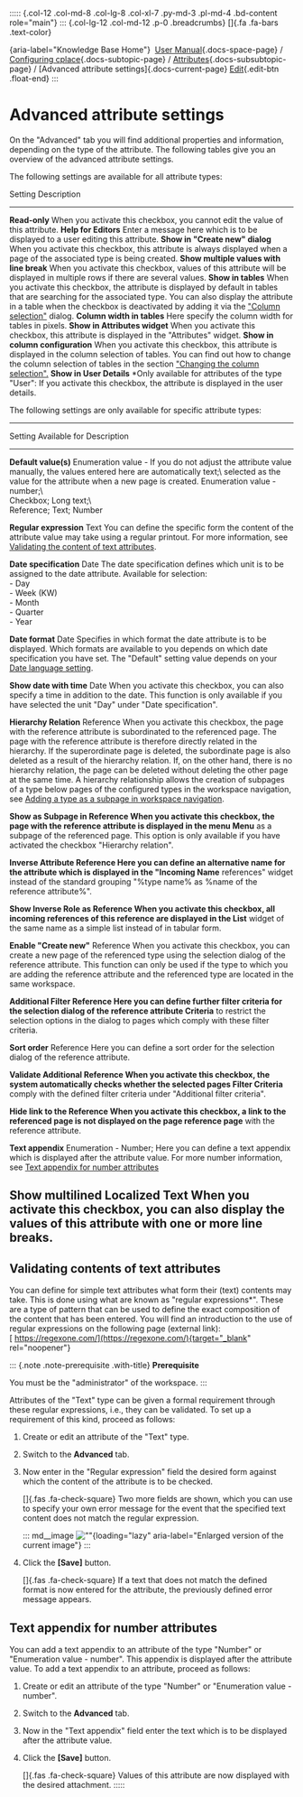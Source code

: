 ::::: {.col-12 .col-md-8 .col-lg-8 .col-xl-7 .py-md-3 .pl-md-4 .bd-content role="main"}
::: {.col-lg-12 .col-md-12 .p-0 .breadcrumbs}
[]{.fa .fa-bars .text-color}

[](https://docs.cplace.io/){aria-label="Knowledge Base Home"}  [User
Manual](/user-manual-en/){.docs-space-page} / [Configuring
cplace](/user-manual-en/cplace-konfigurieren/){.docs-subtopic-page} /
[Attributes](/user-manual-en/cplace-konfigurieren/attribute/){.docs-subsubtopic-page}
/ [Advanced attribute settings]{.docs-current-page} [
Edit](https://github.com/collaborationfactory/cplace-doc-user-enu/blob/release/25.2/cplace-konfigurieren/attribute/erweiterte-attributeinstellungen.md){.edit-btn
.float-end}
:::

# Advanced attribute settings

On the "Advanced" tab you will find additional properties and
information, depending on the type of the attribute. The following
tables give you an overview of the advanced attribute settings.

The following settings are available for all attribute types:

  Setting                                    Description
  ------------------------------------------ ----------------------------------------------------------------------------------------------------------------------------------------------------------------------------------------------------------------------------------------------------------------------------------------------------------------------------------------
  **Read-only**                              When you activate this checkbox, you cannot edit the value of this attribute.
  **Help for Editors**                       Enter a message here which is to be displayed to a user editing this attribute.
  **Show in "Create new" dialog**            When you activate this checkbox, this attribute is always displayed when a page of the associated type is being created.
  **Show multiple values with line break**   When you activate this checkbox, values of this attribute will be displayed in multiple rows if there are several values.
  **Show in tables**                         When you activate this checkbox, the attribute is displayed by default in tables that are searching for the associated type. You can also display the attribute in a table when the checkbox is deactivated by adding it via the ["Column selection"](/user-manual-en/cplace-anwenden/tabellen/#changing-the-column-selection) dialog.
  **Column width in tables**                 Here specify the column width for tables in pixels.
  **Show in Attributes widget**              When you activate this checkbox, this attribute is displayed in the "Attributes" widget.
  **Show in column configuration**           When you activate this checkbox, this attribute is displayed in the column selection of tables. You can find out how to change the column selection of tables in the section ["Changing the column selection".](/user-manual-en/cplace-anwenden/tabellen/#changing-the-column-selection)
  **Show in User Details**                   \*Only available for attributes of the type "User": If you activate this checkbox, the attribute is displayed in the user details.

The following settings are only available for specific attribute types:

  -----------------------------------------------------------------------------------------------------------------------------------------------
  Setting                 Available for           Description
  ----------------------- ----------------------- -----------------------------------------------------------------------------------------------
  **Default value(s)**    Enumeration value -     If you do not adjust the attribute value manually, the values entered here are automatically
                          text;\                  selected as the value for the attribute when a new page is created.
                          Enumeration value -     
                          number;\                
                          Checkbox; Long text;\   
                          Reference; Text; Number 

  **Regular expression**  Text                    You can define the specific form the content of the attribute value may take using a regular
                                                  printout. For more information, see [Validating the content of text
                                                  attributes](#validating-contents-of-text-attributes).

  **Date specification**  Date                    The date specification defines which unit is to be assigned to the date attribute. Available
                                                  for selection:\
                                                  - Day\
                                                  - Week (KW)\
                                                  - Month\
                                                  - Quarter\
                                                  - Year

  **Date format**         Date                    Specifies in which format the date attribute is to be displayed. Which formats are available to
                                                  you depends on which date specification you have set. The "Default" setting value depends on
                                                  your [Date language
                                                  setting](/user-manual-en/cplace-anwenden/benutzereinstellungen-aendern/spracheinstellungen/).

  **Show date with time** Date                    When you activate this checkbox, you can also specify a time in addition to the date. This
                                                  function is only available if you have selected the unit "Day" under "Date specification".

  **Hierarchy Relation**  Reference               When you activate this checkbox, the page with the reference attribute is subordinated to the
                                                  referenced page. The page with the reference attribute is therefore directly related in the
                                                  hierarchy. If the superordinate page is deleted, the subordinate page is also deleted as a
                                                  result of the hierarchy relation. If, on the other hand, there is no hierarchy relation, the
                                                  page can be deleted without deleting the other page at the same time. A hierarchy relationship
                                                  allows the creation of subpages of a type below pages of the configured types in the workspace
                                                  navigation, see [Adding a type as a subpage in workspace
                                                  navigation](/user-manual-en/cplace-konfigurieren/typen/typen-als-unterseiten/).

  **Show as Subpage in    Reference               When you activate this checkbox, the page with the reference attribute is displayed in the menu
  Menu**                                          as a subpage of the referenced page. This option is only available if you have activated the
                                                  checkbox "Hierarchy relation".

  **Inverse Attribute     Reference               Here you can define an alternative name for the attribute which is displayed in the "Incoming
  Name**                                          references" widget instead of the standard grouping "%type name% as %name of the reference
                                                  attribute%".

  **Show Inverse Role as  Reference               When you activate this checkbox, all incoming references of this reference are displayed in the
  List**                                          widget of the same name as a simple list instead of in tabular form.

  **Enable "Create new"** Reference               When you activate this checkbox, you can create a new page of the referenced type using the
                                                  selection dialog of the reference attribute. This function can only be used if the type to
                                                  which you are adding the reference attribute and the referenced type are located in the same
                                                  workspace.

  **Additional Filter     Reference               Here you can define further filter criteria for the selection dialog of the reference attribute
  Criteria**                                      to restrict the selection options in the dialog to pages which comply with these filter
                                                  criteria.

  **Sort order**          Reference               Here you can define a sort order for the selection dialog of the reference attribute.

  **Validate Additional   Reference               When you activate this checkbox, the system automatically checks whether the selected pages
  Filter Criteria**                               comply with the defined filter criteria under "Additional filter criteria".

  **Hide link to the      Reference               When you activate this checkbox, a link to the referenced page is not displayed on the page
  reference page**                                with the reference attribute.

  **Text appendix**       Enumeration - Number;   Here you can define a text appendix which is displayed after the attribute value. For more
                          number                  information, see [Text appendix for number attributes](#text-appendix-for-number-attributes)

  **Show multilined**     Localized Text          When you activate this checkbox, you can also display the values of this attribute with one or
                                                  more line breaks.
  -----------------------------------------------------------------------------------------------------------------------------------------------

## Validating contents of text attributes

You can define for simple text attributes what form their (text)
contents may take. This is done using what are known as "regular
expressions\*". These are a type of pattern that can be used to define
the exact composition of the content that has been entered. You will
find an introduction to the use of regular expressions on the following
page (external link):
[ https://regexone.com/](https://regexone.com/){target="_blank"
rel="noopener"}

::: {.note .note-prerequisite .with-title}
**Prerequisite**

You must be the "administrator" of the workspace.
:::

Attributes of the "Text" type can be given a formal requirement through
these regular expressions, i.e., they can be validated. To set up a
requirement of this kind, proceed as follows:

1.  Create or edit an attribute of the "Text" type.

2.  Switch to the **Advanced** tab.

3.  Now enter in the "Regular expression" field the desired form against
    which the content of the attribute is to be checked.

    []{.fas .fa-check-square} Two more fields are shown, which you can
    use to specify your own error message for the event that the
    specified text content does not match the regular expression.

    ::: md__image
    [](../../../graphics/cplace-konfigurieren/RE-Feld-mit-Fehlermeldung-de.png)
    ![\"\"](../../../graphics/cplace-konfigurieren/RE-Feld-mit-Fehlermeldung-de.png){loading="lazy"
    aria-label="Enlarged version of the current image"}
    :::

4.  Click the **\[Save\]** button.

    []{.fas .fa-check-square} If a text that does not match the defined
    format is now entered for the attribute, the previously defined
    error message appears.

## Text appendix for number attributes

You can add a text appendix to an attribute of the type "Number" or
"Enumeration value - number". This appendix is displayed after the
attribute value. To add a text appendix to an attribute, proceed as
follows:

1.  Create or edit an attribute of the type "Number" or "Enumeration
    value - number".

2.  Switch to the **Advanced** tab.

3.  Now in the "Text appendix" field enter the text which is to be
    displayed after the attribute value.

4.  Click the **\[Save\]** button.

    []{.fas .fa-check-square} Values of this attribute are now displayed
    with the desired attachment.
:::::
